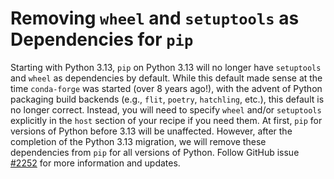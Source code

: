 # Removing `wheel` and `setuptools` as Dependencies for `pip`

Starting with Python 3.13, `pip` on Python 3.13 will no longer have `setuptools` and `wheel` as dependencies
by default. While this default made sense at the time `conda-forge` was started (over 8 years ago!),
with the advent of Python packaging build backends (e.g., `flit`, `poetry`, `hatchling`, etc.),
this default is no longer correct. Instead, you will need to specify `wheel` and/or `setuptools` explicitly in the `host`
section of your recipe if you need them. At first, `pip` for versions of Python before 3.13 will be unaffected.
However, after the completion of the Python 3.13 migration, we will remove these dependencies from `pip` for all
versions of Python. Follow GitHub issue [#2252](https://github.com/conda-forge/conda-forge.github.io/issues/2252)
for more information and updates.
